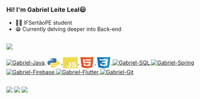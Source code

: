 ### Hi! I'm Gabriel Leite Leal😃

- 👨‍💻 IFSertãoPE student
- 😁 Currently delving deeper into Back-end

##

 <div>
  <a href="https://github.com/gabrielleiteleal">
  <img height="219em" src="https://github-readme-stats.vercel.app/api/top-langs/?username=gabrielleiteleal&show_icons=true&theme=algolia&layout=compact"/>
</div>


<div style="display: inline_block"><br>        
 
  <img align="center" alt="Gabriel-Java" height="30" width="40" src="https://cdn.jsdelivr.net/gh/devicons/devicon@latest/icons/java/java-original.svg"/>
  <!--<img align="center" alt="Gabriel-Dart" height="30" width="40" src="https://cdn.jsdelivr.net/gh/devicons/devicon@latest/icons/dart/dart-original.svg" />-->
  <img align="center" alt="Gabriel-Python" height="30" width="40" src="https://raw.githubusercontent.com/devicons/devicon/master/icons/python/python-original.svg"/>
  <img align="center" alt="Gabriel-Js" height="30" width="40" src="https://raw.githubusercontent.com/devicons/devicon/master/icons/javascript/javascript-plain.svg"/>
  <img align="center" alt="Gabriel-HTML" height="30" width="40" src="https://raw.githubusercontent.com/devicons/devicon/master/icons/html5/html5-original.svg">
  <img align="center" alt="Gabriel-CSS" height="30" width="40" src="https://raw.githubusercontent.com/devicons/devicon/master/icons/css3/css3-original.svg">
  <img align="center" alt="Gabriel-SQL" height="30" width="40" src="https://cdn.jsdelivr.net/gh/devicons/devicon@latest/icons/mysql/mysql-original.svg" />
  <img align="center" alt="Gabriel-Spring" height="30" width="40" src="https://cdn.jsdelivr.net/gh/devicons/devicon@latest/icons/spring/spring-original.svg" />
  
  <img align="center" alt="Gabriel-Firebase" height="30" width="40" src="https://cdn.jsdelivr.net/gh/devicons/devicon@latest/icons/firebase/firebase-original.svg" />
  <img align="center" alt="Gabriel-Flutter" height="30" width="40" src="https://cdn.jsdelivr.net/gh/devicons/devicon@latest/icons/flutter/flutter-original.svg" />   
  <img align="center" alt="Gabriel-Git" height="30" width="40" src="https://cdn.jsdelivr.net/gh/devicons/devicon@latest/icons/git/git-original.svg" />
          
</div>
  
  ##
<div> 
  <a href="https://instagram.com/gabrielleiteleal" target="_blank"><img src="https://img.shields.io/badge/-Instagram-%23E4405F?style=for-the-badge&logo=instagram&logoColor=white" target="_blank"></a>
  <a href = "mailto:gabriel-o-carinha@hotmail.com"><img src="https://img.shields.io/badge/-Gmail-%23333?style=for-the-badge&logo=gmail&logoColor=white" target="_blank"></a>
  <a href="https://www.linkedin.com/in/gabrielleiteleal/" target="_blank"><img src="https://img.shields.io/badge/LinkedIn-0077B5?style=for-the-badge&logo=linkedin&logoColor=white" target="_blank"></a>
  
  
</div>
